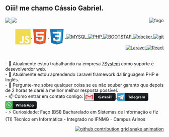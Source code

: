 ## Oiii! me chamo Cássio Gabriel.
 <div>
  <a align="right" href="https://github.com/Ninguem2k">
  <img  height="180em" src="https://github-readme-stats.vercel.app/api?username=Ninguem2k&show_icons=true&theme=dracula&include_all_commits=true&count_private=true"/>
  <img height="180em" src="https://github-readme-stats.vercel.app/api/top-langs/?username=Ninguem2k&layout=compact&langs_count=7&theme=dracula"/>
  <img align="right"  alt="fogo" src="https://i.kym-cdn.com/photos/images/newsfeed/000/228/791/632.gif">
</div>
 
<div style="display: inline_block"><br>
  <img align="center" alt="Js" height="50" width="50" src="https://raw.githubusercontent.com/devicons/devicon/master/icons/javascript/javascript-plain.svg">
  <img align="center" alt="HTML" height="50" width="50" src="https://raw.githubusercontent.com/devicons/devicon/master/icons/html5/html5-original.svg">
  <img align="center" alt="CSS" height="50" width="50" src="https://raw.githubusercontent.com/devicons/devicon/master/icons/css3/css3-original.svg">
  <img align="center" alt="MYSQL" height="30" width="50"  src="https://cdn.jsdelivr.net/gh/devicons/devicon/icons/mysql/mysql-original.svg" />
  <img align="center" alt="PHP" height="50" width="50" src="https://cdn.jsdelivr.net/gh/devicons/devicon/icons/php/php-original.svg" />
  <img align="center" alt="BOOTSTAP" height="50" width="50" src="https://cdn.jsdelivr.net/gh/devicons/devicon/icons/bootstrap/bootstrap-original.svg" />
  <img align="center" alt="docker" height="50" width="50" src="https://icongr.am/devicon/docker-original.svg?size=128&color=currentColor">
  <img align="center" alt="git" height="50" width="50" src="https://icongr.am/devicon/git-original.svg?size=128&color=currentColor">
  <img align="center" alt="Laravel" height="50" width="50" src="https://icongr.am/devicon/laravel-plain.svg?size=105&color=e8e8e8">
  <img align="center" alt="React" height="50" width="50" src="https://icongr.am/devicon/react-original.svg?size=105&color=e8e8e8">
</div>
 
   </a>
   </br></br>   
   
<div>
- 🔭 Atualmente estou trabalhando na empresa <a href="https://7system.inf.br/">7System</a> como suporte e desevolverdor web.</br>
- 🌱 Atualmente estou aprendendo Laravel framework da linguagem PHP e Inglês.</br>
- 💬 Pergunte-me sobre qualquer coisa se eu não souber garanto que depois de 2 horas te darei a melhor melhor resposta possível.</br>
- 📫 Como entrar em contato comigo:
<a href="mailto:cassioriachinho@gmail.com">
    <img align="center" height="25" width="100" src="https://github.com/Ninguem2k/Ninguem2k/blob/main/files/gmail_button_icon_151848.png" alt="email">
</a>

<a href="mailto:cassioriachinho@gmail.com">
    <img align="center" height="25" width="100"  src="https://github.com/Ninguem2k/Ninguem2k/blob/main/files/telegram_button_icon_151837.png" alt="Telegram">
</a>

<a href="https://wa.me/55038999256330">
    <img  align="center" height="25" width="100"  src="https://github.com/Ninguem2k/Ninguem2k/blob/main/files/whatsapp_button_icon_151832.png" alt="Whatssapp">
</a>

</br>
- ⚡ Curiosidade: Faço (BSI) Bacharelado em Sistemas de Informação e fiz (TI) Técnico em Informática - Integrado no IFNMG - Campus Arinos</br>
</div>
 
   <a align="right" href="https://github.com/Ninguem2k">
<div> 

 ![github contribution grid snake animation](https://raw.githubusercontent.com/Ninguem2k/Ninguem2k/output/github-contribution-grid-snake-dark.svg#gh-dark-mode-only)

</div>
   </a>
